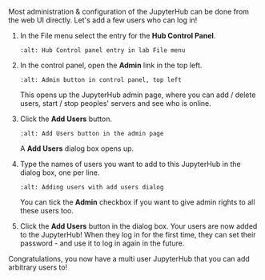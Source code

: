 Most administration & configuration of the JupyterHub can be done from the
web UI directly. Let's add a few users who can log in!

1. In the File menu select the entry for the **Hub Control Panel**.

   ```{image} ../images/control-panel-menu.png
   :alt: Hub Control panel entry in lab File menu
   ```

2. In the control panel, open the **Admin** link in the top left.

   ```{image} ../images/admin/admin-access-button.png
   :alt: Admin button in control panel, top left
   ```

   This opens up the JupyterHub admin page, where you can add / delete users,
   start / stop peoples' servers and see who is online.

3. Click the **Add Users** button.

   ```{image} ../images/admin/add-users-button.png
   :alt: Add Users button in the admin page
   ```

   A **Add Users** dialog box opens up.

4. Type the names of users you want to add to this JupyterHub in the dialog box,
   one per line.

   ```{image} ../images/admin/add-users-dialog.png
   :alt: Adding users with add users dialog
   ```

   You can tick the **Admin** checkbox if you want to give admin rights to all
   these users too.

5. Click the **Add Users** button in the dialog box. Your users are now added
   to the JupyterHub! When they log in for the first time, they can set their
   password - and use it to log in again in the future.

Congratulations, you now have a multi user JupyterHub that you can add arbitrary
users to!
